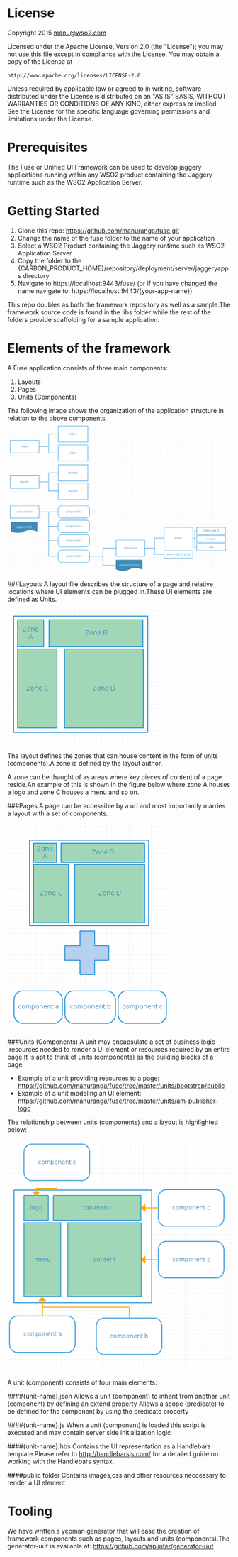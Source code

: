 License
=======
Copyright 2015 manu@wso2.com

Licensed under the Apache License, Version 2.0 (the "License");
you may not use this file except in compliance with the License.
You may obtain a copy of the License at

    http://www.apache.org/licenses/LICENSE-2.0

Unless required by applicable law or agreed to in writing, software
distributed under the License is distributed on an "AS IS" BASIS,
WITHOUT WARRANTIES OR CONDITIONS OF ANY KIND, either express or implied.
See the License for the specific language governing permissions and
limitations under the License.

Prerequisites
=============
The Fuse or Unified UI Framework can be used to develop jaggery applications running within any WSO2 product containing the Jaggery runtime such
as the WSO2 Application Server.

Getting Started
===============
1. Clone this repo: https://github.com/manuranga/fuse.git
2. Change the name of the fuse folder to the name of your application 
3. Select a WSO2 Product containing the Jaggery runtime such as WSO2 Application Server
4. Copy the folder to the 
    {CARBON_PRODUCT_HOME}/repository/deployment/server/jaggeryapps directory
5. Navigate to https://localhost:9443/fuse/ (or if you have changed the name navigate to: https://localhost:9443/{your-app-name})

This repo doubles as both the framework repository as well as a sample.The framework source code is found in the libs folder while the rest of
the folders provide scaffolding for a sample application.

Elements of the framework
===========================
A Fuse application consists of three main components:

1. Layouts
2. Pages
3. Units (Components)

The following image shows the organization of the application structure in relation to the above components
![resource success](docs/imgs/image03.png)

###Layouts
A layout file describes the structure of a page and relative locations where UI elements can be plugged in.These UI elements are
defined as Units.

![resource success](docs/imgs/image01.png)

The layout defines the zones that can house content in the form of units (components).A zone is defined by the layout author.

A zone can be thaught of as areas where key pieces of content of a page reside.An example of this is shown in the figure below where zone A houses a logo and zone C houses a menu and so on.

###Pages
A page can be accessible by a url and most importantly marries a layout with a set of components.

![resource success](docs/imgs/image04.png)

###Units (Components)
A unit may encapsulate a set of business logic ,resources needed to render a UI element or resources required by an entire page.It is apt to think of units (components) as the building blocks of a page.
* Example of a unit providing resources to a page: https://github.com/manuranga/fuse/tree/master/units/bootstrap/public
* Example of a unit modeling an UI element: https://github.com/manuranga/fuse/tree/master/units/am-publisher-logo

The relationship between units (components) and a layout is highlighted below:

![resource success](docs/imgs/image00.png)

A unit (component) consists of four main elements:

####{unit-name}.json
Allows a unit (component) to inherit from another unit (component) by defining an extend property
Allows a scope (predicate) to be defined for the component by using the predicate property 

####{unit-name}.js
When a unit (component) is loaded this script is executed and may contain server side initialization logic

####{unit-name}.hbs
Contains the UI representation as a Handlebars template.Please refer to  http://handlebarsjs.com/ for a detailed guide on working with the Handlebars syntax.

####public folder
Contains images,css and other resources neccessary to render a UI element


Tooling
=======
We have written a yeoman generator that will ease the creation of framework components such as pages, layouts and units (components).The generator-uuf 
is available at: https://github.com/splinter/generator-uuf


